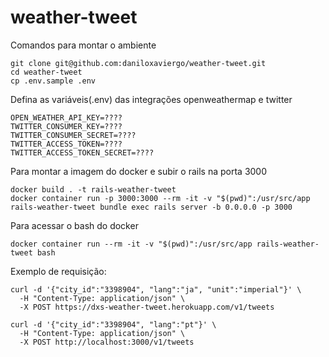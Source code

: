 # weather-tweet

Comandos para montar o ambiente

```
git clone git@github.com:daniloxaviergo/weather-tweet.git
cd weather-tweet
cp .env.sample .env
```

Defina as variáveis(.env) das integrações openweathermap e twitter
```
OPEN_WEATHER_API_KEY=????
TWITTER_CONSUMER_KEY=????
TWITTER_CONSUMER_SECRET=????
TWITTER_ACCESS_TOKEN=????
TWITTER_ACCESS_TOKEN_SECRET=????
```

Para montar a imagem do docker e subir o rails na porta 3000
```
docker build . -t rails-weather-tweet
docker container run -p 3000:3000 --rm -it -v "$(pwd)":/usr/src/app rails-weather-tweet bundle exec rails server -b 0.0.0.0 -p 3000
```

Para acessar o bash do docker
```
docker container run --rm -it -v "$(pwd)":/usr/src/app rails-weather-tweet bash
```

Exemplo de requisição:
```
curl -d '{"city_id":"3398904", "lang":"ja", "unit":"imperial"}' \
  -H "Content-Type: application/json" \
  -X POST https://dxs-weather-tweet.herokuapp.com/v1/tweets

curl -d '{"city_id":"3398904", "lang":"pt"}' \
  -H "Content-Type: application/json" \
  -X POST http://localhost:3000/v1/tweets
```
